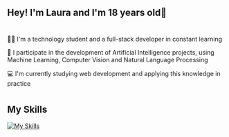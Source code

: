## Hey! I'm Laura and I'm 18 years old👋

#

👩‍💻 I'm a technology student and a full-stack developer in constant learning

🧠 I participate in the development of Artificial Intelligence projects, using Machine Learning, Computer Vision and Natural Language Processing

💻 I'm currently studying web development and applying this knowledge in practice

#

## My Skills
[![My Skills](https://skillicons.dev/icons?i=py,html,css,js,ts,react,styledcomponents)](https://skillicons.dev)


